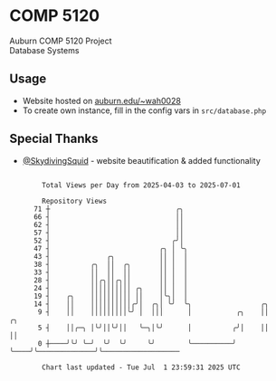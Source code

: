 # COMP 5120
Auburn COMP 5120 Project  
Database Systems

## Usage
- Website hosted on [auburn.edu/~wah0028](https://webhome.auburn.edu/~wah0028/)
- To create own instance, fill in the config vars in `src/database.php`

## Special Thanks
- [@SkydivingSquid](https://github.com/SkydivingSquid) - website beautification & added functionality

```

        Total Views per Day from 2025-04-03 to 2025-07-01

        Repository Views
      71 ┼                               ╭╮
      66 ┤                               ││
      62 ┤                               ││
      57 ┤                               ││
      52 ┤                              ╭╯│
      47 ┤                           ╭╮ │ ╰╮
      43 ┤              ╭╮           ││ │  │
      38 ┤          ╭╮  ││  ╭╮       ││ │  │
      33 ┤          ││  ││  ││       ││ │  │
      28 ┤          ││╭╮││╭╮││       ││ │  │
      24 ┤          ││││││││││ ╭╮    ││ │  │
      19 ┤    ╭╮    ││││││││││ ││    │╰╮│  │
      14 ┤    ││    ││││││││││╭╯│  ╭╮│ ╰╯  ╰╮                 ╭╮
       9 ┤    ││    │││││││││╰╯ │  │││      │           ╭╮    ││              ╭╮
       5 ┤    ││╭─╮ │╰╯││╰╯││   ╰─╮│╰╯      │          ╭╯│    ││              ││
       0 ┼────╯╰╯ ╰─╯  ╰╯  ╰╯     ╰╯        ╰──────────╯ ╰────╯╰──────────────╯╰───────────────────

        Chart last updated - Tue Jul  1 23:59:31 2025 UTC
        
```

